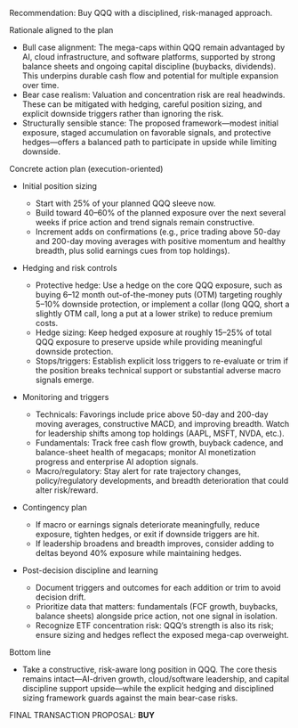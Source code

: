 Recommendation: Buy QQQ with a disciplined, risk-managed approach.

Rationale aligned to the plan
- Bull case alignment: The mega-caps within QQQ remain advantaged by AI, cloud infrastructure, and software platforms, supported by strong balance sheets and ongoing capital discipline (buybacks, dividends). This underpins durable cash flow and potential for multiple expansion over time.
- Bear case realism: Valuation and concentration risk are real headwinds. These can be mitigated with hedging, careful position sizing, and explicit downside triggers rather than ignoring the risk.
- Structurally sensible stance: The proposed framework—modest initial exposure, staged accumulation on favorable signals, and protective hedges—offers a balanced path to participate in upside while limiting downside.

Concrete action plan (execution-oriented)
- Initial position sizing
  - Start with 25% of your planned QQQ sleeve now.
  - Build toward 40–60% of the planned exposure over the next several weeks if price action and trend signals remain constructive.
  - Increment adds on confirmations (e.g., price trading above 50-day and 200-day moving averages with positive momentum and healthy breadth, plus solid earnings cues from top holdings).

- Hedging and risk controls
  - Protective hedge: Use a hedge on the core QQQ exposure, such as buying 6–12 month out-of-the-money puts (OTM) targeting roughly 5–10% downside protection, or implement a collar (long QQQ, short a slightly OTM call, long a put at a lower strike) to reduce premium costs.
  - Hedge sizing: Keep hedged exposure at roughly 15–25% of total QQQ exposure to preserve upside while providing meaningful downside protection.
  - Stops/triggers: Establish explicit loss triggers to re-evaluate or trim if the position breaks technical support or substantial adverse macro signals emerge.

- Monitoring and triggers
  - Technicals: Favorings include price above 50-day and 200-day moving averages, constructive MACD, and improving breadth. Watch for leadership shifts among top holdings (AAPL, MSFT, NVDA, etc.).
  - Fundamentals: Track free cash flow growth, buyback cadence, and balance-sheet health of megacaps; monitor AI monetization progress and enterprise AI adoption signals.
  - Macro/regulatory: Stay alert for rate trajectory changes, policy/regulatory developments, and breadth deterioration that could alter risk/reward.

- Contingency plan
  - If macro or earnings signals deteriorate meaningfully, reduce exposure, tighten hedges, or exit if downside triggers are hit.
  - If leadership broadens and breadth improves, consider adding to deltas beyond 40% exposure while maintaining hedges.

- Post-decision discipline and learning
  - Document triggers and outcomes for each addition or trim to avoid decision drift.
  - Prioritize data that matters: fundamentals (FCF growth, buybacks, balance sheets) alongside price action, not one signal in isolation.
  - Recognize ETF concentration risk: QQQ’s strength is also its risk; ensure sizing and hedges reflect the exposed mega-cap overweight.

Bottom line
- Take a constructive, risk-aware long position in QQQ. The core thesis remains intact—AI-driven growth, cloud/software leadership, and capital discipline support upside—while the explicit hedging and disciplined sizing framework guards against the main bear-case risks.

FINAL TRANSACTION PROPOSAL: **BUY**